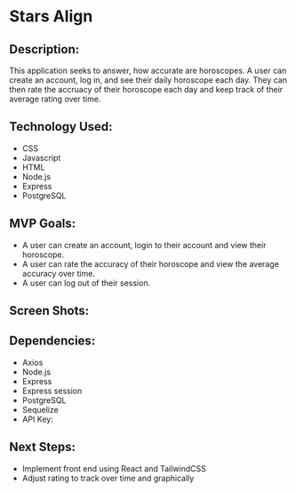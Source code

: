 # Stars Align

## Description:
This application seeks to answer, how accurate are horoscopes. A user can create an account, log in, and see their daily horoscope each day. They can then rate the accruacy of their horoscope each day and keep track of their average rating over time.

## Technology Used:
- CSS
- Javascript
- HTML
- Node.js
- Express
- PostgreSQL

## MVP Goals:
- A user can create an account, login to their account and view their horoscope.
- A user can rate the accuracy of their horoscope and view the average accuracy over time. 
- A user can log out of their session.


## Screen Shots:


## Dependencies:
- Axios
- Node.js
- Express
- Express session
- PostgreSQL
- Sequelize
- API Key: 


## Next Steps:
- Implement front end using React and TailwindCSS 
- Adjust rating to track over time and graphically